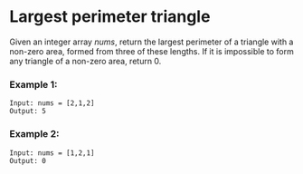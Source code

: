 # Largest perimeter triangle

Given an integer array *nums*, return the largest perimeter of a triangle with a non-zero area, formed from three of these lengths. If it is impossible to form any triangle of a non-zero area, return 0.

### Example 1:
    Input: nums = [2,1,2]
    Output: 5

### Example 2:
    Input: nums = [1,2,1]
    Output: 0
